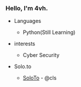 ### Hello, I'm 4vh.

* Languages
  * Python(Still Learning)

* interests
  * Cyber Security

* Solo.to
  * [SoloTo](https://solo.to/cls) - @cls
